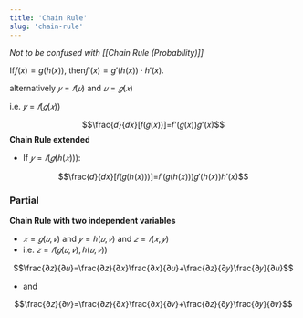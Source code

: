 ```yaml
---
title: 'Chain Rule'
slug: 'chain-rule'
---
```


*Not to be confused with [[Chain Rule (Probability)]]*


If$f(x) = g(h(x))$, then$f'(x) = g'(h(x)) \cdot h'(x)$.

alternatively
$𝑦=𝑓(𝑢)$ and $𝑢=𝑔(𝑥)$

i.e. $𝑦=𝑓(𝑔(𝑥))$

$$\frac{𝑑}{𝑑𝑥}[𝑓(𝑔(𝑥))]=𝑓'(𝑔(𝑥))𝑔'(𝑥)$$
**Chain Rule extended**
   - If $𝑦=𝑓(𝑔(ℎ(𝑥)))$:

$$\frac{𝑑}{𝑑𝑥}[𝑓(𝑔(ℎ(𝑥)))]=𝑓′(𝑔(ℎ(𝑥)))𝑔′(ℎ(𝑥))ℎ′(𝑥)$$

### Partial

**Chain Rule with two independent variables**
   - $𝑥=𝑔(𝑢,𝑣)$ and $𝑦=ℎ(𝑢,𝑣)$ and $𝑧=𝑓(𝑥,𝑦)$
   - i.e. $𝑧=𝑓(𝑔(𝑢,𝑣),ℎ(𝑢,𝑣))$

$$\frac{∂𝑧}{∂𝑢}=\frac{∂𝑧}{∂𝑥}\frac{∂𝑥}{∂𝑢}+\frac{∂𝑧}{∂𝑦}\frac{∂𝑦}{∂𝑢}$$

- and

$$\frac{∂𝑧}{∂𝑣}=\frac{∂𝑧}{∂𝑥}\frac{∂𝑥}{∂𝑣}+\frac{∂𝑧}{∂𝑦}\frac{∂𝑦}{∂𝑣}$$